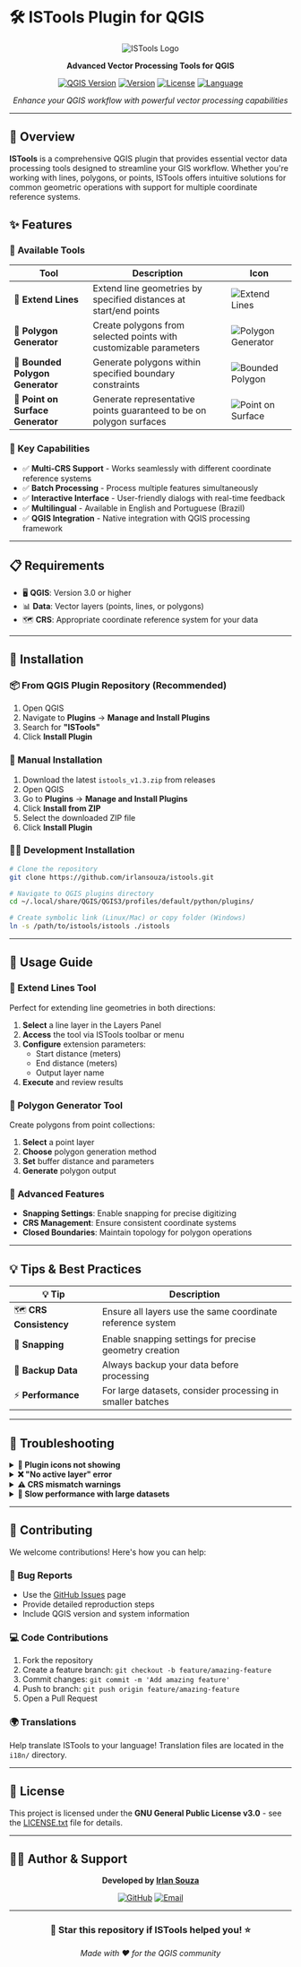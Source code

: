 # 🛠️ ISTools Plugin for QGIS

<div align="center">

![ISTools Logo](icon_istools.png)

**Advanced Vector Processing Tools for QGIS**

[![QGIS Version](https://img.shields.io/badge/QGIS-3.0+-brightgreen.svg)](https://qgis.org)
[![Version](https://img.shields.io/badge/Version-1.3-blue.svg)](https://github.com/irlansouza/istools)
[![License](https://img.shields.io/badge/License-GPL--3.0-red.svg)](LICENSE.txt)
[![Language](https://img.shields.io/badge/Language-Python-yellow.svg)](https://python.org)

*Enhance your QGIS workflow with powerful vector processing capabilities*

</div>

---

## 🌟 Overview

**ISTools** is a comprehensive QGIS plugin that provides essential vector data processing tools designed to streamline your GIS workflow. Whether you're working with lines, polygons, or points, ISTools offers intuitive solutions for common geometric operations with support for multiple coordinate reference systems.

## ✨ Features

### 🔧 Available Tools

| Tool | Description | Icon |
|------|-------------|------|
| **🔗 Extend Lines** | Extend line geometries by specified distances at start/end points | ![Extend Lines](icon_extend_lines.png) |
| **📐 Polygon Generator** | Create polygons from selected points with customizable parameters | ![Polygon Generator](icon_polygon_generator.png) |
| **🎯 Bounded Polygon Generator** | Generate polygons within specified boundary constraints | ![Bounded Polygon](icon_bounded_polygon_generator.png) |
| **📍 Point on Surface Generator** | Generate representative points guaranteed to be on polygon surfaces | ![Point on Surface](icon_point_on_surface_generator.png) |

### 🚀 Key Capabilities

- ✅ **Multi-CRS Support** - Works seamlessly with different coordinate reference systems
- ✅ **Batch Processing** - Process multiple features simultaneously
- ✅ **Interactive Interface** - User-friendly dialogs with real-time feedback
- ✅ **Multilingual** - Available in English and Portuguese (Brazil)
- ✅ **QGIS Integration** - Native integration with QGIS processing framework

---

## 📋 Requirements

- 🖥️ **QGIS**: Version 3.0 or higher
- 📊 **Data**: Vector layers (points, lines, or polygons)
- 🗺️ **CRS**: Appropriate coordinate reference system for your data

---

## 🔧 Installation

### 📦 From QGIS Plugin Repository (Recommended)

1. Open QGIS
2. Navigate to **Plugins** → **Manage and Install Plugins**
3. Search for **"ISTools"**
4. Click **Install Plugin**

### 📁 Manual Installation

1. Download the latest `istools_v1.3.zip` from releases
2. Open QGIS
3. Go to **Plugins** → **Manage and Install Plugins**
4. Click **Install from ZIP**
5. Select the downloaded ZIP file
6. Click **Install Plugin**

### 👨‍💻 Development Installation

```bash
# Clone the repository
git clone https://github.com/irlansouza/istools.git

# Navigate to QGIS plugins directory
cd ~/.local/share/QGIS/QGIS3/profiles/default/python/plugins/

# Create symbolic link (Linux/Mac) or copy folder (Windows)
ln -s /path/to/istools/istools ./istools
```

---

## 🎯 Usage Guide

### 🔗 Extend Lines Tool

Perfect for extending line geometries in both directions:

1. **Select** a line layer in the Layers Panel
2. **Access** the tool via ISTools toolbar or menu
3. **Configure** extension parameters:
   - Start distance (meters)
   - End distance (meters)
   - Output layer name
4. **Execute** and review results

### 📐 Polygon Generator Tool

Create polygons from point collections:

1. **Select** a point layer
2. **Choose** polygon generation method
3. **Set** buffer distance and parameters
4. **Generate** polygon output

### 🎯 Advanced Features

- **Snapping Settings**: Enable snapping for precise digitizing
- **CRS Management**: Ensure consistent coordinate systems
- **Closed Boundaries**: Maintain topology for polygon operations

---

## 💡 Tips & Best Practices

| 💡 **Tip** | **Description** |
|------------|-----------------|
| 🗺️ **CRS Consistency** | Ensure all layers use the same coordinate reference system |
| 🎯 **Snapping** | Enable snapping settings for precise geometry creation |
| 🔄 **Backup Data** | Always backup your data before processing |
| ⚡ **Performance** | For large datasets, consider processing in smaller batches |

---

## 🔧 Troubleshooting

<details>
<summary><strong>🚫 Plugin icons not showing</strong></summary>

**Solution**: Restart QGIS or refresh the interface via **View** → **Panels** → **Toolbars**
</details>

<details>
<summary><strong>❌ "No active layer" error</strong></summary>

**Solution**: Ensure you have selected an appropriate vector layer in the Layers Panel
</details>

<details>
<summary><strong>⚠️ CRS mismatch warnings</strong></summary>

**Solution**: Reproject layers to a common coordinate reference system before processing
</details>

<details>
<summary><strong>🐌 Slow performance with large datasets</strong></summary>

**Solution**: Process data in smaller chunks or consider using QGIS processing algorithms for batch operations
</details>

---

## 🤝 Contributing

We welcome contributions! Here's how you can help:

### 🐛 Bug Reports
- Use the [GitHub Issues](https://github.com/irlansouza/istools/issues) page
- Provide detailed reproduction steps
- Include QGIS version and system information

### 💻 Code Contributions
1. Fork the repository
2. Create a feature branch: `git checkout -b feature/amazing-feature`
3. Commit changes: `git commit -m 'Add amazing feature'`
4. Push to branch: `git push origin feature/amazing-feature`
5. Open a Pull Request

### 🌍 Translations
Help translate ISTools to your language! Translation files are located in the `i18n/` directory.

---

## 📄 License

This project is licensed under the **GNU General Public License v3.0** - see the [LICENSE.txt](LICENSE.txt) file for details.

---

## 👨‍💻 Author & Support

<div align="center">

**Developed by [Irlan Souza](https://github.com/irlansouza)**

[![GitHub](https://img.shields.io/badge/GitHub-irlansouza-black.svg?logo=github)](https://github.com/irlansouza)
[![Email](https://img.shields.io/badge/Email-Contact-blue.svg?logo=gmail)](mailto:irlansouza@example.com)

---

### 🌟 **Star this repository if ISTools helped you!** ⭐

*Made with ❤️ for the QGIS community*

</div>